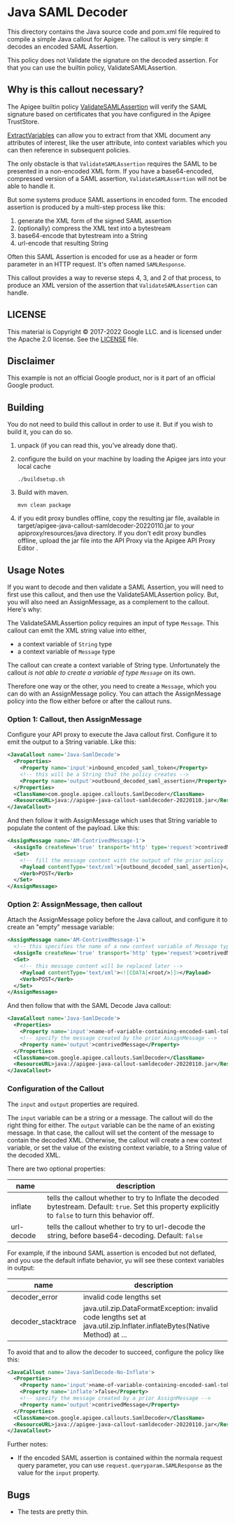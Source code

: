 # Java SAML Decoder

This directory contains the Java source code and pom.xml file required to
compile a simple Java callout for Apigee. The callout is very simple: it
decodes an encoded SAML Assertion.

This policy does not Validate the signature on the decoded assertion. For that you can use the builtin policy, ValidateSAMLAssertion. 

## Why is this callout necessary?

The Apigee builtin policy
[ValidateSAMLAssertion](https://cloud.google.com/apigee/docs/api-platform/reference/policies/saml-assertion-policy#usagenotes-validatesamlassertion)
will verify the SAML signature based on certificates that you have configured in the Apigee TrustStore.

[ExtractVariables](https://cloud.google.com/apigee/docs/api-platform/reference/policies/extract-variables-policy)
can allow you to extract from that XML document any attributes of interest, like the user attribute,
into context variables which you can then reference in subsequent policies.

The only obstacle is that `ValidateSAMLAssertion` requires the SAML to be
presented in a non-encoded XML form. If you have a base64-encoded, compressed
version of a SAML assertion, `ValidateSAMLAssertion` will not be able to handle
it.

But some systems produce SAML assertions in encoded form. The encoded assertion
is produced by a multi-step process like this:

1. generate the XML form of the signed SAML assertion
2. (optionally) compress the XML text into a bytestream
3. base64-encode that bytestream into a String
4. url-encode that resulting String

Often this SAML Assertion is encoded for use as a header or form parameter in an
HTTP request. It's often named `SAMLResponse`.

This callout provides a way to reverse steps 4, 3, and 2 of that process, to produce
an XML version of the assertion that `ValidateSAMLAssertion` can handle.

## LICENSE

This material is Copyright © 2017-2022 Google LLC.
and is licensed under the Apache 2.0 license. See the [LICENSE](LICENSE) file.

## Disclaimer

This example is not an official Google product, nor is it part of an official Google product.

## Building

You do not need to build this callout in order to use it.  But if you wish to
build it, you can do so.

1. unpack (if you can read this, you've already done that).

2. configure the build on your machine by loading the Apigee jars into your local cache
   ```
   ./buildsetup.sh
   ```

2. Build with maven.
   ```
   mvn clean package
   ```

3. if you edit proxy bundles offline, copy the resulting jar file, available in
   target/apigee-java-callout-samldecoder-20220110.jar to your
   apiproxy/resources/java directory.  If you don't edit proxy bundles offline,
   upload the jar file into the API Proxy via the Apigee API Proxy Editor .


## Usage Notes

If you want to decode and then validate a SAML Assertion, you will need to first
use this callout, and then use the ValidateSAMLAssertion policy. But, you will
also need an AssignMessage, as a complement to the callout. Here's why:

The ValidateSAMLAssertion policy requires an input of type `Message`.  This
callout can emit the XML string value into either,

* a context variable of `String` type
* a context variable of `Message` type

The callout can create a context variable of String type. Unfortunately the
callout _is not able to create a variable of type `Message`_ on its own.

Therefore one way or the other, you need to create a `Message`, which you can do
with an AssignMessage policy. You can attach the AssignMessage policy into the
flow either before or after the callout runs.


### Option 1: Callout, then AssignMessage

Configure your API proxy to execute the Java callout first. Configure it to emit
the output to a String variable. Like this:

```xml
<JavaCallout name='Java-SamlDecode'>
  <Properties>
    <Property name='input'>inbound_encoded_saml_token</Property>
    <!-- this will be a String that the policy creates -->
    <Property name='output'>outbound_decoded_saml_assertion</Property>
  </Properties>
  <ClassName>com.google.apigee.callouts.SamlDecoder</ClassName>
  <ResourceURL>java://apigee-java-callout-samldecoder-20220110.jar</ResourceURL>
</JavaCallout>
```

And then follow it with AssignMessage which uses that String variable to
populate the content of the payload. Like this:

```xml
<AssignMessage name='AM-ContrivedMessage-1'>
  <AssignTo createNew='true' transport='http' type='request'>contrivedMessage</AssignTo>
  <Set>
    <!-- fill the message content with the output of the prior policy -->
    <Payload contentType='text/xml'>{outbound_decoded_saml_assertion}</Payload>
    <Verb>POST</Verb>
  </Set>
</AssignMessage>
```


### Option 2: AssignMessage, then callout

Attach the AssignMessage policy before the Java callout, and configure it to
create an "empty" message variable:

```xml
<AssignMessage name='AM-ContrivedMessage-1'>
  <!-- this specifies the name of a new context variable of Message type -->
  <AssignTo createNew='true' transport='http' type='request'>contrivedMessage</AssignTo>
  <Set>
    <!-- this message content will be replaced later -->
    <Payload contentType='text/xml'><![CDATA[<root/>]]></Payload>
    <Verb>POST</Verb>
  </Set>
</AssignMessage>
```

And then follow that with the SAML Decode Java callout:

```xml
<JavaCallout name='Java-SamlDecode'>
  <Properties>
    <Property name='input'>name-of-variable-containing-encoded-saml-token</Property>
    <!-- specify the message created by the prior AssignMessage -->
    <Property name='output'>contrivedMessage</Property>
  </Properties>
  <ClassName>com.google.apigee.callouts.SamlDecoder</ClassName>
  <ResourceURL>java://apigee-java-callout-samldecoder-20220110.jar</ResourceURL>
</JavaCallout>
```

### Configuration of the Callout

The `input` and `output` properties are required.

The `input` variable can be a string or a message. The callout will do the right
thing for either. The `output` variable can be the name of an existing
message. In that case, the callout will set the content of the message to
contain the decoded XML. Otherwise, the callout will create a new context
variable, or set the value of the existing context variable, to a String value
of the decoded XML.


There are two optional properties:

| name       | description        |
| ---------- | ------------------ |
| inflate    | tells the callout whether to try to Inflate the decoded bytestream. Default: `true`. Set this property explicitly to `false` to turn this behavior off. |
| url-decode | tells the callout whether to try to url-decode the string, before base64-decoding. Default: `false`  |


For example, if the inbound SAML assertion is encoded but not deflated, and you use the default inflate behavior, yu will see these context variables in output:

| name                | description              |
| ------------------- | ------------------------ |
| decoder\_error      | invalid code lengths set |
| decoder\_stacktrace | java.util.zip.DataFormatException: invalid code lengths set at java.util.zip.Inflater.inflateBytes(Native Method) at ... |

To avoid that and to allow the decoder to succeed, configure the policy like this:
```xml
<JavaCallout name='Java-SamlDecode-No-Inflate'>
  <Properties>
    <Property name='input'>name-of-variable-containing-encoded-saml-token</Property>
    <Property name='inflate'>false</Property>
    <!-- specify the message created by a prior AssignMessage -->
    <Property name='output'>contrivedMessage</Property>
  </Properties>
  <ClassName>com.google.apigee.callouts.SamlDecoder</ClassName>
  <ResourceURL>java://apigee-java-callout-samldecoder-20220110.jar</ResourceURL>
</JavaCallout>
```




Further notes:

* If the encoded SAML assertion is contained within the normala request query parameter, you can
  use `request.queryparam.SAMLResponse` as the value for the `input` property.

## Bugs

- The tests are pretty thin.
